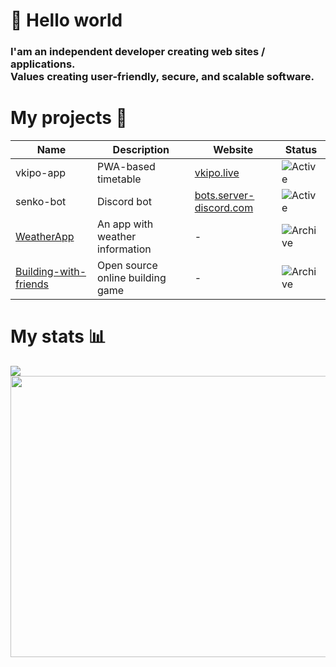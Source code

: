 <h1 align="left"> 👋 Hello world </h1>
<h3 align="left">
  I'am an independent developer creating web sites / applications. <br>
  Values creating user-friendly, secure, and scalable software.
</h3>

<h1 align="left"> My projects 📂 </h1>

| Name  | Description | Website | Status |
| ------------- | ------------- | ------------- | ------------- |
| vkipo-app  | PWA-based timetable | [vkipo.live](https://vkipo.live/) | ![Active](https://img.shields.io/badge/Active-green?style=flat) |
| senko-bot | Discord bot | [bots.server-discord.com](https://bots.server-discord.com/943215065493041183) | ![Active](https://img.shields.io/badge/Active-green?style=flat) |
| [WeatherApp](https://github.com/dudoska/WeatherApp) | An app with weather information | - | ![Archive](https://img.shields.io/badge/Archive-yellow?style=flat) |
| [Building-with-friends](https://github.com/dudoska/Building-with-friends) | Open source online building game | - | ![Archive](https://img.shields.io/badge/Archive-yellow?style=flat) |

<h1 align="left"> My stats 📊 </h1>
<a href="https://wakatime.com/@dudosa"><img src="https://wakatime.com/share/@dudosa/8f2dbde0-27d9-4576-a101-8ecd0cb9ce88.png" /></a>
<a href="https://wakatime.com/@dudosa"><img src="https://wakatime.com/share/@dudosa/76c4e45f-2df7-46e3-857b-33cfe55455d5.svg" height="450" width="650"/></a>
